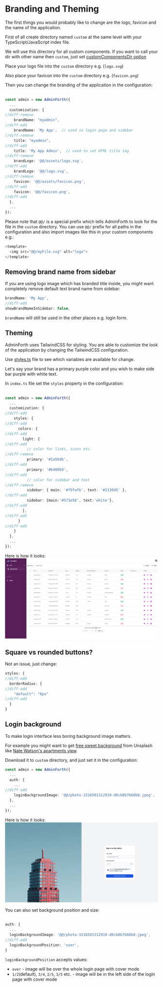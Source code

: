 # Branding and Theming

The first things you would probably like to change are the logo, favicon and the name of the application. 

First of all create directory named `custom` at the same level with your TypeScript/JavaScript index file. 

We will use this directory for all custom components. If you want to call your dir with other name then `custom`, just set [customComponentsDir option](/docs/api/types/Back/interfaces/AdminForthConfig#customcomponentsdir)

Place your logo file into the `custom` directory e.g. (`logo.svg`)

Also place your favicon into the `custom` directory e.g. (`favicon.png`)

Then you can change the branding of the application in the configuration:

```ts title='./index.ts'

const admin = new AdminForth({
  ...
  customization: {
//diff-remove
    brandName: "myadmin",
//diff-add
    brandName: 'My App',  // used in login page and sidebar
//diff-remove
    title: "myadmin",
//diff-add
    title: 'My App Admin',  // used to set HTML title tag
//diff-remove
    brandLogo: '@@/assets/logo.svg',
//diff-add
    brandLogo: '@@/logo.svg',
//diff-remove
    favicon: '@@/assets/favicon.png',
//diff-add
    favicon: '@@/favicon.png',
//diff-add
  },
  ...
});
```

Please note that `@@/` is a special prefix which tells AdminForth to look for the file in the `custom` directory. 
You can use `@@/` prefix for all paths in the configuration and also import images like this in your custom components e.g.:

```ts
<template>
  <img src="@@/myFile.svg" alt="logo">
</template>
```

## Removing brand name from sidebar


If you are using logo image which has branded title inside, you might
want completely remove default text brand name from sidebar:

```ts title='./index.ts'
brandName: 'My App',
//diff-add
showBrandNameInSidebar: false,
```

`brandName` will still be used in the other places e.g. login form.

## Theming

AdminForth uses TailwindCSS for styling. You are able to customize the look of the application by changing the TailwindCSS configuration.

Use [styles.ts](https://github.com/devforth/adminforth/blob/main/adminforth/modules/styles.ts) file to see which variables are available for change.

Let's say your brand has a primary purple color and you wish to make side bar purple with white text.

In `index.ts` file set the `styles` property in the configuration:

```ts title='./index.ts'

const admin = new AdminForth({
  ...
  customization: {
//diff-add
    styles: {
//diff-add
      colors: {
//diff-add
        light: {
//diff-add
          // color for links, icons etc.
//diff-remove
          primary: '#1a56db',
//diff-add
          primary: '#b400b8',
//diff-add
          // color for sidebar and text
//diff-remove
          sidebar: { main: '#f9fafb', text: '#213045' },
//diff-add
          sidebar: {main:'#571e58', text:'white'},
//diff-add
        },
//diff-add
      }
//diff-add
    } 
  },
  ...
});
```
Here is how it looks:
![alt text](image-10.png)



## Square vs rounded buttons?

Not an issue, just change:

```ts title='./index.ts'
styles: {
//diff-add
  borderRadius: {
//diff-add
    "default": "0px"
//diff-add
  }
}
```

## Login background

To make login interface less boring background image matters.

For example you might want to get [free sweet background](https://unsplash.com/s/photos/secure?license=free) from Unsplash like
[Nate Watson's apartments view](https://images.unsplash.com/photo-1516501312919-d0cb0b7b60b8?q=80&w=3404&auto=format&fit=crop&ixlib=rb-4.0.3&ixid=M3wxMjA3fDB8MHxwaG90by1wYWdlfHx8fGVufDB8fHx8fA%3D%3D).

Download it to `custom` directory, and just set it in the configuration:


```ts title='./index.ts'
const admin = new AdminForth({
  ...
  auth: {
    ...
//diff-add
    loginBackgroundImage: '@@/photo-1516501312919-d0cb0b7b60b8.jpeg',
  },
  ...
});
```
Here is how it looks:
![alt text](demo.adminforth.dev_login.png)

You can also set background position and size:

```ts title='./index.ts'

auth: {
  ...
  loginBackgroundImage: '@@/photo-1516501312919-d0cb0b7b60b8.jpeg',
//diff-add
  loginBackgroundPosition: 'over',
}
```

`loginBackgroundPosition` accepts values:

- `over` - image will be over the whole login page with cover mode
- `1/2`(default), `3/4`, `2/5`, `3/5` etc. - image will be in the left side of the login page with cover mode
